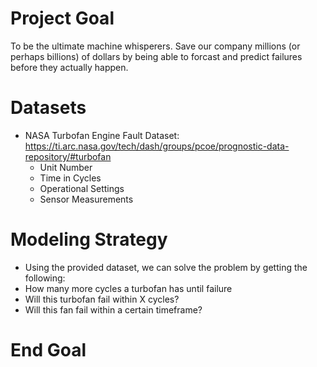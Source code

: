 # Project Goal

To be the ultimate machine whisperers. Save our company millions (or perhaps billions) of dollars by being able to forcast and predict failures before they actually happen.

# Datasets

- NASA Turbofan Engine Fault Dataset: https://ti.arc.nasa.gov/tech/dash/groups/pcoe/prognostic-data-repository/#turbofan
  - Unit Number
  - Time in Cycles
  - Operational Settings
  - Sensor Measurements

# Modeling Strategy
- Using the provided dataset, we can solve the problem by getting the following:
 - How many more cycles a turbofan has until failure
 - Will this turbofan fail within X cycles?
 - Will this fan fail within a certain timeframe?


# End Goal
